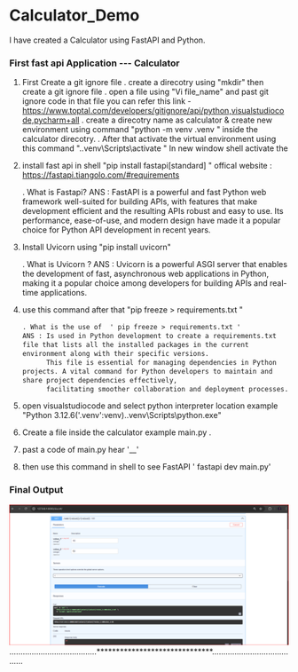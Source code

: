 # Calculator_Demo
I have created a Calculator using FastAPI and Python.
### First fast api Application --- Calculator

1) First Create a git ignore file 
 . create a direcotry using "mkdir" then create a git ignore file 
 . open a file using "Vi file_name" and past git ignore code in that file 
    you can refer this link - https://www.toptal.com/developers/gitignore/api/python,visualstudiocode,pycharm+all
 . create  a direcotry name as calculator & create new environment using command "python -m venv .venv " 
    inside the calculator direcotry.
 . After that activate the virtual environment using this command ".\.venv\Scripts\activate " In new window shell activate the 
  
  2)  install fast api in shell "pip install fastapi[standard] " offical website : https://fastapi.tiangolo.com/#requirements
       
	   . What is Fastapi?
	ANS : FastAPI is a powerful and fast Python web framework well-suited for building APIs, with features that make development 
	       efficient and the resulting APIs robust and easy to use. Its performance, ease-of-use, and modern design have made it a popular choice for Python API development in recent years.

 3) Install Uvicorn using "pip install uvicorn"
 
    . What is Uvicorn ?
	ANS : Uvicorn is a powerful ASGI server that enables the development of fast, asynchronous web applications in Python, making it a popular choice among developers for building APIs and 
	      real-time applications.
		   
 4) use this command after that "pip freeze > requirements.txt " 
       
	    . What is the use of  ' pip freeze > requirements.txt '
		ANS : Is used in Python development to create a requirements.txt file that lists all the installed packages in the current environment along with their specific versions. 
		      This file is essential for managing dependencies in Python projects. A vital command for Python developers to maintain and share project dependencies effectively,
			  facilitating smoother collaboration and deployment processes.

5)  open visualstudiocode and select python interpreter location example "Python 3.12.6('.venv':venv).\.venv\Scripts\python.exe"

6)  Create a file inside the calculator example main.py .


7) past a code of main.py hear '__' 

8)  then use this command in shell to see  FastAPI ' fastapi dev main.py' 

### Final Output

![5](<Final SS of Calculator.png>)
.......................................******************************........................................
